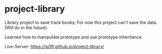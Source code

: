 # project-library

Library project to save track books;
For now this project can't save the data. (Will do in the future).

Learned how to manipulate prototype and use prototype inheritance.

Live-Server: https://js0ff.github.io/project-library/
